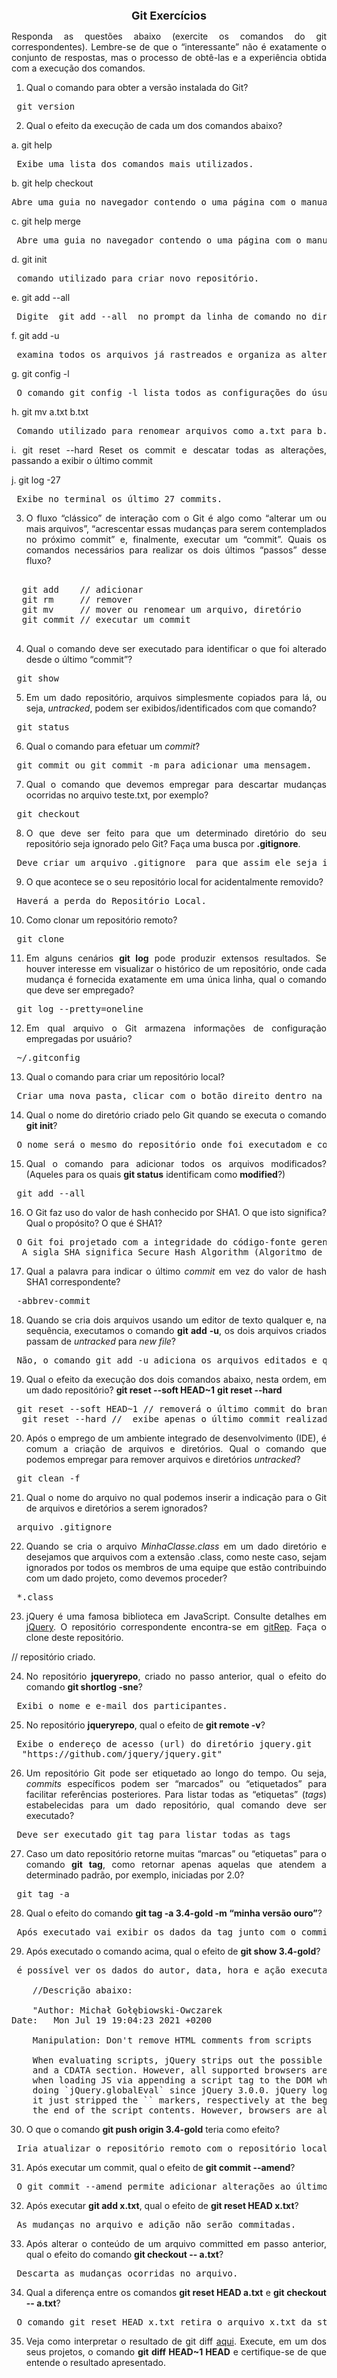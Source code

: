 <p style="text-align: center;"><font size="4"><b>Git Exercícios</b></font></p1></p>
<DIV align="justify">

Responda as questões abaixo (exercite os comandos do git correspondentes). Lembre-se de que o “interessante” não é exatamente o conjunto de respostas, mas o processo de obtê-las e a experiência obtida com a execução dos comandos.


1. Qual o comando para obter a versão instalada do Git?
<pre> git version</pre> 

2. Qual o efeito da execução de cada um dos comandos abaixo?
  
a. git help
<pre> Exibe uma lista dos comandos mais utilizados.</pre>  

b. git help checkout
<pre>Abre uma guia no navegador contendo o uma página com o manual referente aos comandos "git checkout".</pre>

c. git help merge
<pre> Abre uma guia no navegador contendo o uma página com o manual referente aos comandos "git merge".</pre>

d. git init
<pre> comando utilizado para criar novo repositório.</pre>

e. git add --all
<pre> Digite  git add --all  no prompt da linha de comando no diretório local do projeto para adicionar os arquivos ou alterações ao repositório. </pre> 

f. git add -u
<pre> examina todos os arquivos já rastreados e organiza as alterações nesses arquivos se forem diferentes ou se tiverem sido removidos. Ele não adiciona nenhum arquivo novo, apenas organiza alterações em arquivos já rastreados. </pre>

g. git config -l
<pre> O comando git config -l lista todos as configurações do úsuario. </pre>

h. git mv a.txt b.txt
<pre> Comando utilizado para renomear arquivos como a.txt para b.txt </pre>

i. git reset --hard
  Reset os commit e descatar todas as alterações, passando a exibir o último commit 
  
j. git log -27
<pre> Exibe no terminal os último 27 commits. </pre> 


3. O fluxo “clássico” de interação com o Git é algo como “alterar um ou mais arquivos”, “acrescentar essas mudanças para serem contemplados no próximo commit” e, finalmente, executar um “commit”. Quais os comandos necessários para realizar os dois últimos “passos” desse fluxo?

<pre>

  git add    // adicionar 
  git rm     // remover 
  git mv     // mover ou renomear um arquivo, diretório
  git commit // executar um commit 

</pre>   
4. Qual o comando deve ser executado para identificar o que foi alterado desde o último “commit”?
<pre> git show </pre>

5. Em um dado repositório, arquivos simplesmente copiados para lá, ou seja, _untracked_, podem ser exibidos/identificados com que comando?
<pre> git status </pre>


6. Qual o comando para efetuar um _commit_?
<pre> git commit ou git commit -m para adicionar uma mensagem. </pre>  

7. Qual o comando que devemos empregar para descartar mudanças ocorridas no arquivo teste.txt, por exemplo?
<pre> git checkout </pre>

8. O que deve ser feito para que um determinado diretório do seu repositório seja ignorado pelo Git? Faça uma busca por **.gitignore**.
  
<pre> Deve criar um arquivo .gitignore  para que assim ele seja ignorado pelo Git. </pre>

9.  O que acontece se o seu repositório local for acidentalmente removido?
<pre> Haverá a perda do Repositório Local. </pre> 

10. Como clonar um repositório remoto?
<pre> git clone </pre>

11. Em alguns cenários **git log** pode produzir extensos resultados. Se houver interesse em visualizar o histórico de um repositório, onde cada mudança é fornecida exatamente em uma única linha, qual o comando que deve ser empregado?
<pre> git log --pretty=oneline </pre>

12. Em qual arquivo o Git armazena informações de configuração empregadas por usuário?
<pre> ~/.gitconfig </pre>

13. Qual o comando para criar um repositório local?
<pre> Criar uma nova pasta, clicar com o botão direito dentro na opção "Git bash here" e execute o comando git init.</pre> 

14. Qual o nome do diretório criado pelo Git quando se executa o comando **git init**?
<pre> O nome será o mesmo do repositório onde foi executadom e contém também o endereço de onde encontrar. </pre> 

15. Qual o comando para adicionar todos os arquivos modificados? (Aqueles para os quais **git status** identificam como **modified**?)
<pre> git add --all </pre>

16. O Git faz uso do valor de hash conhecido por SHA1. O que isto significa? Qual o propósito? O que é SHA1?
<pre> O Git foi projetado com a integridade do código-fonte gerenciado como uma prioridade. O conteúdo dos arquivos, bem como os verdadeiros relacionamentos entre arquivos e diretórios, versões, tags e commits, todos esses objetos no repositório do Git são protegidos com um algoritmo de hash de criptografia seguro chamado SHA1. Isso protege o código e o histórico de alterações contra alterações acidentais e maliciosas e garante que o histórico tenha rastreabilidade total. 
  A sigla SHA significa Secure Hash Algorithm (Algoritmo de Hash Seguro), é um conjunto de funções hash criptográficas projetadas pela NSA (Agência de Segurança Nacional dos EUA). A encriptação gera conjunto de characteres identificador de 40 dígitos. É uma forma curta de representar um arquivo.</pre>  

17. Qual a palavra para indicar o último _commit_ em vez do valor de hash SHA1 correspondente?
<pre> -abbrev-commit </pre>

18. Quando se cria dois arquivos usando um editor de texto qualquer e, na sequência, executamos o comando **git add -u**, os dois arquivos criados passam de _untracked_ para _new file_?
<pre> Não, o comando git add -u adiciona os arquivos editados e que são monitorados pelo git. </pre>

19. Qual o efeito da execução dos dois comandos abaixo, nesta ordem, em um dado repositório?
    **git reset --soft HEAD~1**
    **git reset --hard**

<pre> git reset --soft HEAD~1 // removerá o último commit do branch atual, mas as alterações do arquivo permanecerão na working tree.  
  git reset --hard //  exibe apenas o último commit realizado </pre>

20.  Após o emprego de um ambiente integrado de desenvolvimento (IDE), é comum a criação de arquivos e diretórios. Qual o comando que podemos empregar para remover arquivos e diretórios _untracked_?
<pre> git clean -f </pre>

21.  Qual o nome do arquivo no qual podemos inserir a indicação para o Git de arquivos e diretórios a serem ignorados?
<pre> arquivo .gitignore  </pre>

22.  Quando se cria o arquivo _MinhaClasse.class_ em um dado diretório e desejamos que arquivos com a extensão .class, como neste caso, sejam ignorados por todos os membros de uma equipe que estão contribuindo com um dado projeto, como devemos proceder?
<pre> *.class </pre> 

23.  jQuery é uma famosa biblioteca em JavaScript. Consulte detalhes em [jQuery](http://jquery.com). O repositório correspondente encontra-se em [gitRep](https://github.com/jquery/jquery.git). Faça o clone deste repositório.

// repositório criado. 

24.  No repositório **jqueryrepo**, criado no passo anterior, qual o efeito do comando
**git shortlog -sne**?
<pre> Exibi o nome e e-mail dos participantes. </pre>

25. No repositório **jqueryrepo**, qual o efeito de **git remote -v**?
<pre> Exibe o endereço de acesso (url) do diretório jquery.git 
  "https://github.com/jquery/jquery.git" </pre>

26. Um repositório Git pode ser etiquetado ao longo do tempo. Ou seja, _commits_ específicos podem ser “marcados” ou “etiquetados” para facilitar referências posteriores. Para listar todas as “etiquetas” (_tags_) estabelecidas para um dado repositório, qual comando deve ser executado?
<pre> Deve ser executado git tag para listar todas as tags </pre>   

27. Caso um dato repositório retorne muitas “marcas” ou “etiquetas” para o comando **git tag**, como retornar apenas aquelas que atendem a determinado padrão, por exemplo, iniciadas por 2.0?
<pre> git tag -a </pre>  

28. Qual o efeito do comando **git tag -a 3.4-gold -m “minha versão ouro”**?
<pre> Após executado vai exibir os dados da tag junto com o commit. </pre> 

29. Após executado o comando acima, qual o efeito de **git show 3.4-gold**? 
<pre> é possível ver os dados do autor, data, hora e ação executada. 
    
    //Descrição abaixo: 

    "Author: Michał Gołębiowski-Owczarek <m.goleb@gmail.com>
Date:   Mon Jul 19 19:04:23 2021 +0200

    Manipulation: Don't remove HTML comments from scripts

    When evaluating scripts, jQuery strips out the possible wrapping HTML comment
    and a CDATA section. However, all supported browsers are already doing that
    when loading JS via appending a script tag to the DOM which is how we've been
    doing `jQuery.globalEval` since jQuery 3.0.0. jQuery logic was imperfect, e.g.
    it just stripped the `<!--` and `-->` markers, respectively at the beginning or
    the end of the script contents. However, browsers are also stripping everyth:"
</pre>
    
30. O que o comando **git push origin 3.4-gold** teria como efeito?
<pre> Iria atualizar o repositório remoto com o repositório local sob a tag 3.4-gold, caso houvesse permissão para esta ação.</pre>

31. Após executar um commit, qual o efeito de **git commit --amend**?
<pre> O git commit --amend permite adicionar alterações ao último commit, por exemplo, na situação em que você esqueceu de adicionar alguma coisa ao último commit, seja um arquivo ou uma certa alteração aos arquivos.</pre>

32. Após executar **git add x.txt**, qual o efeito de **git reset HEAD x.txt**?
<pre> As mudanças no arquivo e adição não serão commitadas. </pre> 

33. Após alterar o conteúdo de um arquivo committed em passo anterior, qual o efeito do comando **git checkout -- a.txt**?
<pre> Descarta as mudanças ocorridas no arquivo. </pre>

34. Qual a diferença entre os comandos **git reset HEAD a.txt** e **git checkout -- a.txt**?
<pre> O comando git reset HEAD x.txt retira o arquivo x.txt da staging Area, e o git checkout -- a.txt descarta as mudanças feitas no arquivo. </pre>

35. Veja como interpretar o resultado de git diff [aqui](https://medium.com/therobinkim/how-to-read-a-git-diff-6c87a9dc47c5). Execute, em um dos seus projetos, o comando **git diff HEAD~1 HEAD** e certifique-se de que entende o resultado apresentado.
